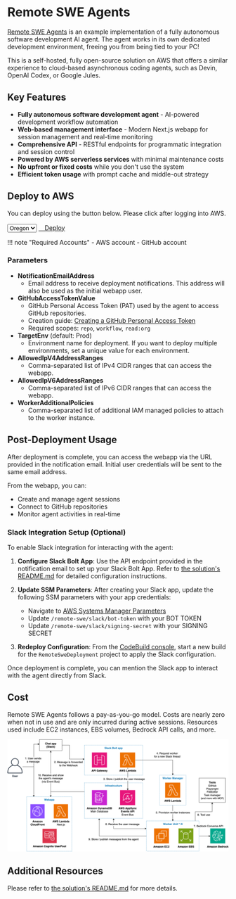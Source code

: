 # Remote SWE Agents

[Remote SWE Agents](https://github.com/aws-samples/remote-swe-agents) is an example implementation of a fully autonomous software development AI agent. The agent works in its own dedicated development environment, freeing you from being tied to your PC!

This is a self-hosted, fully open-source solution on AWS that offers a similar experience to cloud-based asynchronous coding agents, such as Devin, OpenAI Codex, or Google Jules.

## Key Features

- **Fully autonomous software development agent** - AI-powered development workflow automation
- **Web-based management interface** - Modern Next.js webapp for session management and real-time monitoring
- **Comprehensive API** - RESTful endpoints for programmatic integration and session control
- **Powered by AWS serverless services** with minimal maintenance costs
- **No upfront or fixed costs** while you don't use the system
- **Efficient token usage** with prompt cache and middle-out strategy

## Deploy to AWS

You can deploy using the button below. Please click after logging into AWS.

<div class="solution-card__actions">
  <div class="solution-card__deployment">
    <select class="region-selector">
      <option value="us-west-2">Oregon</option>
      <option value="ap-northeast-1">Tokyo</option>
      <option value="us-east-1">Virginia</option>
    </select>
    <a href="https://us-west-2.console.aws.amazon.com/cloudformation/home#/stacks/create/review?stackName=RemoteSweDeploymentStack&templateURL=https://aws-ml-jp.s3.ap-northeast-1.amazonaws.com/asset-deployments/RemoteSweDeploymentStack.yaml" class="deployment-button md-button" target="_blank">
      <i class="fa-solid fa-rocket"></i>　Deploy
    </a>
  </div>
</div>

!!! note "Required Accounts"
    - AWS account
    - GitHub account

### Parameters

- **NotificationEmailAddress**
    - Email address to receive deployment notifications. This address will also be used as the initial webapp user.
- **GitHubAccessTokenValue**
    - GitHub Personal Access Token (PAT) used by the agent to access GitHub repositories.
    - Creation guide: [Creating a GitHub Personal Access Token](https://docs.github.com/en/authentication/keeping-your-account-and-data-secure/managing-your-personal-access-tokens)
    - Required scopes: `repo`, `workflow`, `read:org`
- **TargetEnv** (default: Prod)
    - Environment name for deployment. If you want to deploy multiple environments, set a unique value for each environment.
- **AllowedIpV4AddressRanges**
    - Comma-separated list of IPv4 CIDR ranges that can access the webapp.
- **AllowedIpV6AddressRanges**
    - Comma-separated list of IPv6 CIDR ranges that can access the webapp.
- **WorkerAdditionalPolicies**
    - Comma-separated list of additional IAM managed policies to attach to the worker instance.

## Post-Deployment Usage

After deployment is complete, you can access the webapp via the URL provided in the notification email. Initial user credentials will be sent to the same email address.

From the webapp, you can:

- Create and manage agent sessions
- Connect to GitHub repositories
- Monitor agent activities in real-time

### Slack Integration Setup (Optional)

To enable Slack integration for interacting with the agent:

1. **Configure Slack Bolt App**: Use the API endpoint provided in the notification email to set up your Slack Bolt App. Refer to [the solution's README.md](https://github.com/aws-samples/remote-swe-agents/blob/main/README.md) for detailed configuration instructions.

2. **Update SSM Parameters**: After creating your Slack app, update the following SSM parameters with your app credentials:
    - Navigate to [AWS Systems Manager Parameters](https://console.aws.amazon.com/systems-manager/parameters/)
    - Update `/remote-swe/slack/bot-token` with your BOT TOKEN
    - Update `/remote-swe/slack/signing-secret` with your SIGNING SECRET

3. **Redeploy Configuration**: From the [CodeBuild console](https://console.aws.amazon.com/codesuite/codebuild/projects), start a new build for the `RemoteSweDeployment` project to apply the Slack configuration.

Once deployment is complete, you can mention the Slack app to interact with the agent directly from Slack.

## Cost

Remote SWE Agents follows a pay-as-you-go model. Costs are nearly zero when not in use and are only incurred during active sessions. Resources used include EC2 instances, EBS volumes, Bedrock API calls, and more.

![architecture](https://raw.githubusercontent.com/aws-samples/remote-swe-agents/refs/heads/main/docs/imgs/architecture.png)

## Additional Resources

Please refer to [the solution's README.md](https://github.com/aws-samples/remote-swe-agents/blob/main/README.md) for more details.
